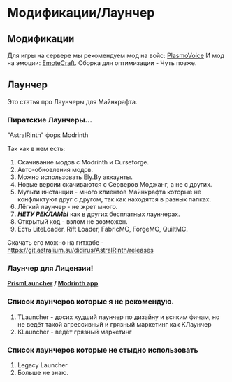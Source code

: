 # Модификации/Лаунчер

## Модификации
Для игры на сервере мы рекомендуем мод на войс: [PlasmoVoice](https://modrinth.com/plugin/plasmo-voice) И мод на эмоции: [EmoteCraft](https://modrinth.com/plugin/emotecraft).
Сборка для оптимизации - Чуть позже.

## Лаунчер
Это статья про Лаунчеры для Майнкрафта. 

### Пиратские Лаунчеры...

"AstralRinth" форк Modrinth

Так как в нем есть:
1. Скачивание модов с Modrinth и Curseforge.
2. Авто-обновления модов.
3. Можно использовать Ely.By аккаунты.
4. Новые версии скачиваются с Серверов Моджанг, а не с других.
5. Мульти инстанции - много клиентов Майнкрафта которые не конфликтуют друг с другом, так как находятся в разных папках.
6. Лёгкий лаунчер - не жрет много.
7.  ***НЕТУ РЕКЛАМЫ*** как в других бесплатных лаунчерах.
8. Открытый код - взлом не возможен.
9. Есть LiteLoader, Rift Loader, FabricMC, ForgeMC, QuiltMC.

Скачать его можно на гитхабе - https://git.astralium.su/didirus/AstralRinth/releases

### Лаунчер для Лицензии!

**[PrismLauncher](https://prismlauncher.org/) / [Modrinth app](https://modrinth.com/app)**

### Список лаунчеров которые я не рекомендую.
1. TLauncher - досих худший лаунчер по дизайну и всяким фичам, но не ведёт такой агрессивный и грязный маркетинг как КЛаунчер
2. KLauncher - ведёт грязный маркетинг

### Список лаунчеров которые не стыдно использовать
1. Legacy Launcher
2. Больше не знаю.
